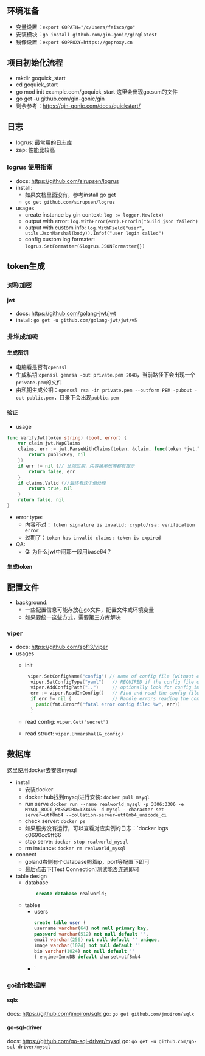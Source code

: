 ## 环境准备
- 变量设置：`export GOPATH="/c/Users/faisco/go"`
- 安装模块：`go install github.com/gin-gonic/gin@latest`
- 镜像设置：`export GOPROXY=https://goproxy.cn`

## 项目初始化流程

- mkdir goquick_start
- cd goquick_start
- go mod init example.com/goquick_start 这里会出现go.sum的文件
- go get -u github.com/gin-gonic/gin
- 剩余参考：https://gin-gonic.com/docs/quickstart/

## 日志
- logrus: 最常用的日志库
- zap: 性能比较高

### logrus 使用指南
- docs: https://github.com/sirupsen/logrus
- install:
  - 如果文档里面没有，参考install go get
  - `go get github.com/sirupsen/logrus`
- usages
  - create instance by gin context: `log := logger.New(ctx)`
  - output with error: `log.WithError(err).Errorln("build json failed")`
  - output with custom info: `log.WithField("user", utils.JsonMarshal(body)).Infof("user login called")`
  - config custom log formater: `logrus.SetFormatter(&logrus.JSONFormatter{})`

## token生成

### 对称加密

#### jwt
- docs: https://github.com/golang-jwt/jwt
- install: `go get -u github.com/golang-jwt/jwt/v5`

### 非堆成加密

#### 生成密钥
- 电脑看是否有`openssl`
- 生成私钥:`openssl genrsa -out private.pem 2048`，当前路径下会出现一个`private.pem`的文件
- 由私钥生成公钥：`openssl rsa -in private.pem --outform PEM -pubout -out public.pem`，目录下会出现`public.pem`
#### 验证
- usage
```go
func VerifyJwt(token string) (bool, error) {
	var claim jwt.MapClaims
	claims, err := jwt.ParseWithClaims(token, &claim, func(token *jwt.Token) (interface{}, error) {
		return publicKey, nil
	})
	if err != nil {// 比如过期，内容被串改等都有提示
		return false, err
	}
	if claims.Valid {//最终看这个值处理
		return true, nil
	}
	return false, nil
}
```
- error type: 
  - 内容不对： `token signature is invalid: crypto/rsa: verification error`
  - 过期了：`token has invalid claims: token is expired`
- QA:
  - Q: 为什么jwt中间那一段用base64？
#### 生成token



## 配置文件
- background: 
  - 一些配置信息可能存放在go文件，配置文件或环境变量
  - 如果要统一这些方式，需要第三方库解决

### viper
- docs: https://github.com/spf13/viper
- usages
  - init
  
    ```go
     viper.SetConfigName("config") // name of config file (without extension)
  	  viper.SetConfigType("yaml")   // REQUIRED if the config file does not have the extension in the name
  	  viper.AddConfigPath("..")     // optionally look for config in the working directory
  	  err := viper.ReadInConfig()   // Find and read the config file
  	  if err != nil {               // Handle errors reading the config file
  	  	panic(fmt.Errorf("fatal error config file: %w", err))
  	  }
    ```

  - read config: `viper.Get("secret")`
  - read struct: `viper.Unmarshal(&_config)`


## 数据库

这里使用docker去安装mysql

- install
  - 安装docker
  - docker hub找到mysql进行安装: `docker pull msyql`
  - run serve `docker run --name realworld_mysql -p 3306:3306 -e MYSQL_ROOT_PASSWORD=123456 -d mysql --character-set-server=utf8mb4 --collation-server=utf8mb4_unicode_ci`
  - check server: `docker ps`
  - 如果服务没有运行，可以查看对应实例的日志：`docker logs c0690cc9ff66
  - stop serve: `docker stop realworld_mysql`
  - rm instance: `docker rm realworld_mysql`
- connect
  - goland右侧有个database照着ip，port等配置下即可
  - 最后点击下[Test Connection]测试能否连通即可
- table design
  - database
    ```sql
        create database realworld;
    ```    
  - tables
    - users
      ```sql
      create table user (
      username varchar(64) not null primary key,
      password varchar(512) not null default '',
      email varchar(256) not null default '' unique,
      image varchar(1024) not null default ''
      bio varchar(1024) not null default ''
      ) engine=InnoDB default charset=utf8mb4
      ```
    - 
      `
### go操作数据库

#### sqlx

docs: https://github.com/jmoiron/sqlx
go: `go get github.com/jmoiron/sqlx`

#### go-sql-driver

docs: https://github.com/go-sql-driver/mysql
go: `go get -u github.com/go-sql-driver/mysql`



